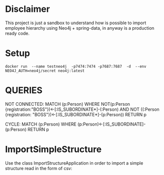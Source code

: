 # Disclaimer
This project is just a sandbox to understand how is possible to import employee hierarchy using Neo4j + spring-data, in anyway is a production ready code.

# Setup
```
docker run  --name testneo4j  -p7474:7474 -p7687:7687  -d  --env NEO4J_AUTH=neo4j/secret neo4j:latest
```

# QUERIES
NOT CONNECTED: MATCH (p:Person) WHERE NOT(p:Person {registration:"BOSS"})<-[:IS_SUBORDINATE*]-(:Person) AND NOT ((:Person {registration: "BOSS"})<-[:IS_SUBORDINATE*]-(p:Person)) RETURN p

CYCLE: MATCH (p:Person) WHERE (p:Person)<-[:IS_SUBORDINATE]-(p:Person) RETURN p

# ImportSimpleStructure
Use the class ImportStructureApplication in order to import a simple structure read in the form of csv:
